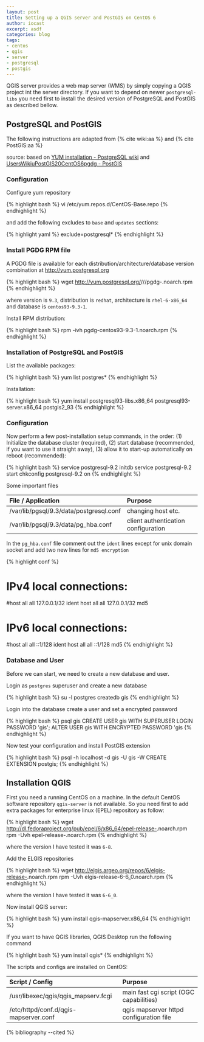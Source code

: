 ```yaml
---
layout: post
title: Setting up a QGIS server and PostGIS on CentOS 6
author: iocast
excerpt: asdf
categories: blog
tags:
- centos
- qgis
- server
- postgresql
- postgis
---
```


QGIS server provides a web map server (WMS) by simply copying a QGIS project int the server directory. If you want to depend on newer ```postgresql-libs``` you need first to install the desired version of PostgreSQL and PostGIS as described bellow.


## PostgreSQL and PostGIS

The following instructions are adapted from {% cite wiki:aa %} and {% cite PostGIS:aa %}

source: based on [YUM installation - PostgreSQL wiki](http://wiki.postgresql.org/wiki/YUM_Installation#Configure_your_YUM_repository) and [UsersWikiuPostGIS20CentOS6pgdg - PostGIS](http://trac.osgeo.org/postgis/wiki/UsersWikiPostGIS20CentOS6pgdg)

### Configuration

Configure yum repository

{% highlight bash %}
vi /etc/yum.repos.d/CentOS-Base.repo
{% endhighlight %}

and add the following excludes to ```base``` and ```updates``` sections:

{% highlight yaml %}
exclude=postgresql*
{% endhighlight %}


### Install PGDG RPM file

A PGDG file is available for each distribution/architecture/database version combination at http://yum.postgresql.org 

{% highlight bash %}
wget http://yum.postgresql.org/<version>/<distribution>/<architecture>/pgdg-<database>.noarch.rpm
{% endhighlight %}

where version is ```9.3```, distribution is ```redhat```, architecture is ```rhel-6-x86_64``` and database is ```centos93-9.3-1```.

Install RPM distribution:

{% highlight bash %}
rpm -ivh pgdg-centos93-9.3-1.noarch.rpm
{% endhighlight %}


### Installation of PostgreSQL and PostGIS

List the available packages:

{% highlight bash %}
yum list postgres*
{% endhighlight %}


Installation:

{% highlight bash %}
yum install postgresql93-libs.x86_64 postgresql93-server.x86_64 postgis2_93
{% endhighlight %}

### Configuration

Now perform a few post-installation setup commands, in the order: (1) Initialize the database cluster (required), (2) start database (recommended, if you want to use it straight away), (3) allow it to start-up automatically on reboot (recommended):

{% highlight bash %}
service postgresql-9.2 initdb
service postgresql-9.2 start
chkconfig postgresql-9.2 on
{% endhighlight %}


Some important files

File / Application                       | Purpose
:----------------------------------------|:------------------------------------
/var/lib/pgsql/9.3/data/postgresql.conf  | changing host etc.
/var/lib/pgsql/9.3/data/pg_hba.conf      | client authentication configuration


In the ```pg_hba.conf``` file comment out the ```ident``` lines except for unix domain socket and add two new lines for ```md5 encryption```

{% highlight conf %}
# IPv4 local connections:
#host    all             all             127.0.0.1/32            ident
host    all             all             127.0.0.1/32            md5
# IPv6 local connections:
#host    all             all             ::1/128                 ident
host    all             all             ::1/128                 md5
{% endhighlight %}

###  Database and User

Before we can start, we need to create a new database and user.

Login as ```postgres``` superuser and create a new database

{% highlight bash %}
su -l postgres
createdb gis
{% endhighlight %}


Login into the database create a user and set a encrypted password

{% highlight bash %}
psql gis
CREATE USER gis WITH SUPERUSER LOGIN PASSWORD 'gis';
ALTER USER gis WITH ENCRYPTED PASSWORD 'gis
{% endhighlight %}


Now test your configuration and install PostGIS extension

{% highlight bash %}
psql -h localhost -d gis -U gis -W
CREATE EXTENSION postgis;
{% endhighlight %}



## Installation QGIS

First you need a running CentOS on a machine. In the default CentOS software repository ```qgis-server``` is not available. So you need first to add extra packages for enterprise linux (EPEL) repository as follow:

{% highlight bash %}
wget http://dl.fedoraproject.org/pub/epel/6/x86_64/epel-release-<version>.noarch.rpm
rpm -Uvh epel-release-<version>.noarch.rpm
{% endhighlight %}

where the version I have tested it was ```6-8```.


Add the ELGIS repositories

{% highlight bash %}
wget http://elgis.argeo.org/repos/6/elgis-release-<version>.noarch.rpm
rpm -Uvh elgis-release-6-6_0.noarch.rpm
{% endhighlight %}

where the version I have tested it was ```6-6_0```.


Now install QGIS server:

{% highlight bash %}
yum install qgis-mapserver.x86_64
{% endhighlight %}


If you want to have QGIS libraries, QGIS Desktop run the following command

{% highlight bash %}
yum install qgis*
{% endhighlight %}


The scripts and configs are installed on CentOS:

Script / Config                       | Purpose
:-------------------------------------|:----------------------------------------
/usr/libexec/qgis/qgis_mapserv.fcgi   | main fast cgi script (OGC capabilities)
/etc/httpd/conf.d/qgis-mapserver.conf | qgis mapserver httpd configuration file


{% bibliography --cited %}

